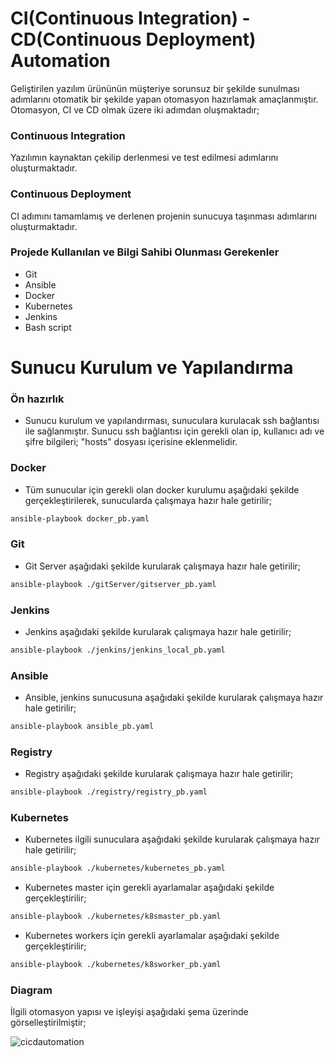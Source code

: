 # CI(Continuous Integration) - CD(Continuous Deployment) Automation
Geliştirilen yazılım ürününün müşteriye sorunsuz bir şekilde sunulması adımlarını otomatik bir şekilde yapan otomasyon hazırlamak amaçlanmıştır. Otomasyon, CI ve CD olmak üzere iki adımdan oluşmaktadır;

### Continuous Integration 
Yazılımın kaynaktan çekilip derlenmesi ve test edilmesi adımlarını oluşturmaktadır.

### Continuous Deployment
CI adımını tamamlamış ve derlenen projenin sunucuya taşınması adımlarını oluşturmaktadır.

### Projede Kullanılan ve Bilgi Sahibi Olunması Gerekenler
- Git
- Ansible
- Docker
- Kubernetes
- Jenkins
- Bash script

# Sunucu Kurulum ve Yapılandırma

### Ön hazırlık
- Sunucu kurulum ve yapılandırması, sunuculara kurulacak ssh bağlantısı ile sağlanmıştır. Sunucu ssh bağlantısı için gerekli olan ip, kullanıcı adı ve şifre bilgileri; "hosts" dosyası içerisine eklenmelidir.

### Docker

- Tüm sunucular için gerekli olan docker kurulumu aşağıdaki şekilde gerçekleştirilerek, sunucularda çalışmaya hazır hale getirilir;
```bash
ansible-playbook docker_pb.yaml
```

### Git
- Git Server aşağıdaki şekilde kurularak çalışmaya hazır hale getirilir;
```bash
ansible-playbook ./gitServer/gitserver_pb.yaml
```

### Jenkins
- Jenkins aşağıdaki şekilde kurularak çalışmaya hazır hale getirilir;
```bash
ansible-playbook ./jenkins/jenkins_local_pb.yaml
```

### Ansible
- Ansible, jenkins sunucusuna aşağıdaki şekilde kurularak çalışmaya hazır hale getirilir;
```bash
ansible-playbook ansible_pb.yaml
```

### Registry
- Registry aşağıdaki şekilde kurularak çalışmaya hazır hale getirilir;
```bash
ansible-playbook ./registry/registry_pb.yaml
```

### Kubernetes
- Kubernetes ilgili sunuculara aşağıdaki şekilde kurularak çalışmaya hazır hale getirilir;
```bash
ansible-playbook ./kubernetes/kubernetes_pb.yaml
```

- Kubernetes master için gerekli ayarlamalar aşağıdaki şekilde gerçekleştirilir;
```bash
ansible-playbook ./kubernetes/k8smaster_pb.yaml
```

- Kubernetes workers için gerekli ayarlamalar aşağıdaki şekilde gerçekleştirilir;
```bash
ansible-playbook ./kubernetes/k8sworker_pb.yaml
```

### Diagram
İlgili otomasyon yapısı ve işleyişi aşağıdaki şema üzerinde görselleştirilmiştir;

![cicdautomation](https://user-images.githubusercontent.com/16361055/89730380-b48e1e00-da46-11ea-9162-8922290e45f0.jpg)
